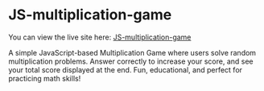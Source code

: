 # JS-multiplication-game

You can view the live site here: [JS-multiplication-game](https://js-multiplication-game.onrender.com/)


A simple JavaScript-based Multiplication Game where users solve random multiplication problems. Answer correctly to increase your score, and see your total score displayed at the end. Fun, educational, and perfect for practicing math skills!
